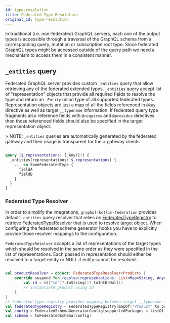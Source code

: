 ```yaml
---
id: type-resolution
title: Federated Type Resolution
original_id: type-resolution
---
```

In traditional (i.e. non-federated) GraphQL servers, each one of the output types is accessible through a traversal of
the GraphQL schema from a corresponding query, mutation or subscription root type. Since federated GraphQL types might
be accessed outside of the query path we need a mechanism to access them in a consistent manner.

## `_entities` query

Federated GraphQL server provides custom `_entities` query that allow retrieving any of the federated extended types.
`_entities` query accept list of "representation" objects that provide all required fields to resolve the type and
return an `_Entity` union type of all supported federated types. Representation objects are just a map of all the fields
referenced in `@key` directive as well as target `__typename` information. If federated query type fragments also
reference fields with `@requires` and `@provides` directives then those referenced fields should also be specified in
the target representation object.

&gt; NOTE: `_entities` queries are automatically generated by the federated gateway and their usage is transparent for the
&gt; gateway clients.

```graphql

query ($_representations: [_Any!]!) {
  _entities(representations: $_representations) {
    ... on SomeFederatedType {
      fieldA
      fieldB
    }
  }
}

```

### Federated Type Resolver

In order to simplify the integrations, `graphql-kotlin-federation` provides default `_entities` query resolver that
relies on
[FederatedTypeRegistry](https://github.com/ExpediaGroup/graphql-kotlin/blob/3.x.x/graphql-kotlin-federation/src/main/kotlin/com/expediagroup/graphql/federation/execution/FederatedTypeRegistry.kt)
to retrieve
[FederatedTypeResolver](https://github.com/ExpediaGroup/graphql-kotlin/blob/3.x.x/graphql-kotlin-federation/src/main/kotlin/com/expediagroup/graphql/federation/execution/FederatedTypeResolver.kt)
that is used to resolve target object. When configuring the federated schema generator hooks you have to explicitly
provide those resolver mappings to the configuration.

`FederatedTypeResolver` accepts a list of representations of the target types which should be resolved in the same order
as they were specified in the list of representations. Each passed in representation should either be resolved to a
target entity or NULL if entity cannot be resolved.

```kotlin

val productResolver = object: FederatedTypeResolver<Product> {
    override suspend fun resolve(representations: List<Map<String, Any>>): List<Product?> = representations.map {
        val id = it["id"]?.toString()?.toIntOrNull()
        // instantiate product using id
    }
}
// federated type registry provides mapping between target __typename and the corresponding type resolver
val federatedTypeRegistry = FederatedTypeRegistry(mapOf("Product" to productResolver))
val config = FederatedSchemaGeneratorConfig(supportedPackages = listOf("org.example"), hooks = FederatedSchemaGeneratorHooks(federatedTypeRegistry))
val schema = toFederatedSchema(config)

```
